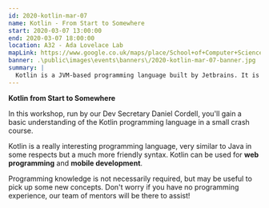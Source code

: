 ```yaml
---
id: 2020-kotlin-mar-07
name: Kotlin - From Start to Somewhere
start: 2020-03-07 13:00:00
end: 2020-03-07 18:00:00
location: A32 - Ada Lovelace Lab
mapLink: https://www.google.co.uk/maps/place/School+of+Computer+Science/@52.9533603,-1.1892748,17.15z/data=!4m5!3m4!1s0x4879c209bfffffff:0xaf426646771a25ac!8m2!3d52.953357!4d-1.18736
banner: .\public\images\events\banners\/2020-kotlin-mar-07-banner.jpg
summary: |
  Kotlin is a JVM-based programming language built by Jetbrains. It is used heavily as an alternative for Java, especially in Android app development and can also be used in web programming. Come along to learn the basics!
---
```


__Kotlin from Start to Somewhere__

In this workshop, run by our Dev Secretary Daniel Cordell, you'll gain a basic understanding of the Kotlin programming language in a small crash course.

Kotlin is a really interesting programming language, very similar to Java in some respects but a much more friendly syntax. Kotlin can be used for **web programming** and **mobile development**.

Programming knowledge is not necessarily required, but may be useful to pick up some new concepts. Don't worry if you have no programming experience, our team of mentors will be there to assist!